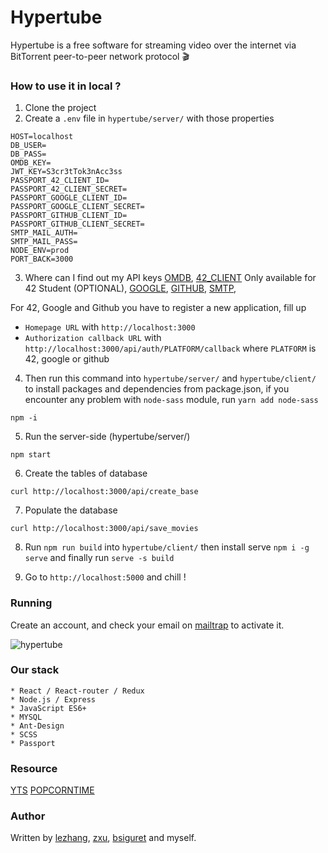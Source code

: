 # Hypertube

Hypertube is a free software for streaming video over the internet via BitTorrent peer-to-peer network protocol 🎬

### How to use it in local ?

1. Clone the project
2. Create a `.env` file in `hypertube/server/` with those properties

```
HOST=localhost
DB_USER=
DB_PASS=
OMDB_KEY=
JWT_KEY=S3cr3tTok3nAcc3ss
PASSPORT_42_CLIENT_ID=
PASSPORT_42_CLIENT_SECRET=
PASSPORT_GOOGLE_CLIENT_ID=
PASSPORT_GOOGLE_CLIENT_SECRET=
PASSPORT_GITHUB_CLIENT_ID=
PASSPORT_GITHUB_CLIENT_SECRET=
SMTP_MAIL_AUTH=
SMTP_MAIL_PASS=
NODE_ENV=prod
PORT_BACK=3000
```

3. Where can I find out my API keys
[OMDB](http://www.omdbapi.com/apikey.aspx),
[42_CLIENT](https://api.intra.42.fr) Only available for 42 Student (OPTIONAL),
[GOOGLE](https://developers.google.com/products/),
[GITHUB](https://github.com/settings/developers),
[SMTP](https://mailtrap.io),

For 42, Google and Github you have to register a new application, fill up 
- `Homepage URL` with `http://localhost:3000`
- `Authorization callback URL` with `http://localhost:3000/api/auth/PLATFORM/callback` where `PLATFORM` is 42, google or github

4. Then run this command into `hypertube/server/` and `hypertube/client/` to install packages and dependencies from package.json, if you encounter any problem with `node-sass` module, run `yarn add node-sass`

```
npm -i 
```

5. Run the server-side (hypertube/server/)

```
npm start
```

6. Create the tables of database

```
curl http://localhost:3000/api/create_base
```

7. Populate the database  

```
curl http://localhost:3000/api/save_movies
```

8. Run `npm run build` into `hypertube/client/` then install serve `npm i -g serve` and finally run `serve -s build`

9. Go to `http://localhost:5000` and chill !

### Running

Create an account, and check your email on [mailtrap](https://mailtrap.io) to activate it.

![hypertube](https://i.ibb.co/YBx7YKg/hypertube.png)

### Our stack

	* React / React-router / Redux
	* Node.js / Express
	* JavaScript ES6+
	* MYSQL
	* Ant-Design
	* SCSS
	* Passport

### Resource
[YTS](https://yts.am/api)
[POPCORNTIME](https://popcorntime.api-docs.io/api/welcome/introduction)

### Author

Written by [lezhang](https://github.com/RiiceBall), [zxu](https://github.com/zhudax), [bsiguret](https://github.com/bsiguret) and myself.
